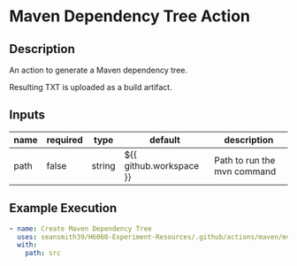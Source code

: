 # Maven Dependency Tree Action

## Description

An action to generate a Maven dependency tree.

Resulting TXT is uploaded as a build artifact.

## Inputs

| name | required | type   | default                 | description                 |
| ---- | -------- | ------ | ----------------------- | --------------------------- |
| path | false    | string | ${{ github.workspace }} | Path to run the mvn command |

## Example Execution

```yaml
- name: Create Maven Dependency Tree
  uses: seansmith39/H6060-Experiment-Resources/.github/actions/maven/mvn-dependency-tree
  with:
    path: src
```
